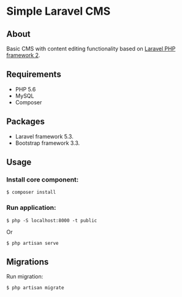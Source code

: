 # Simple Laravel CMS

About
-----
Basic CMS with content editing functionality based on [Laravel PHP framework 2](https://laravel.com/).
 
Requirements
------------
* PHP 5.6
* MySQL
* Composer

Packages
--------
* Laravel framework 5.3.
* Bootstrap framework 3.3.

Usage
-----
### Install core component:
```
$ composer install
```

### Run application:
```
$ php -S localhost:8000 -t public
```
Or 
```
$ php artisan serve
```

Migrations
----------
Run migration:
```
$ php artisan migrate
```
